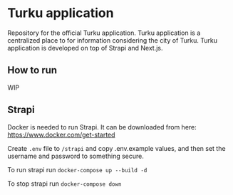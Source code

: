 # Turku application

Repository for the official Turku application.
Turku application is a centralized place to for information considering the city of Turku.
Turku application is developed on top of Strapi and Next.js.

## How to run

WIP

## Strapi

Docker is needed to run Strapi. It can be downloaded from here: https://www.docker.com/get-started

Create `.env` file to `/strapi` and copy .env.example values, and then set the username and password to something secure.

To run strapi run `docker-compose up --build -d`

To stop strapi run `docker-compose down`

